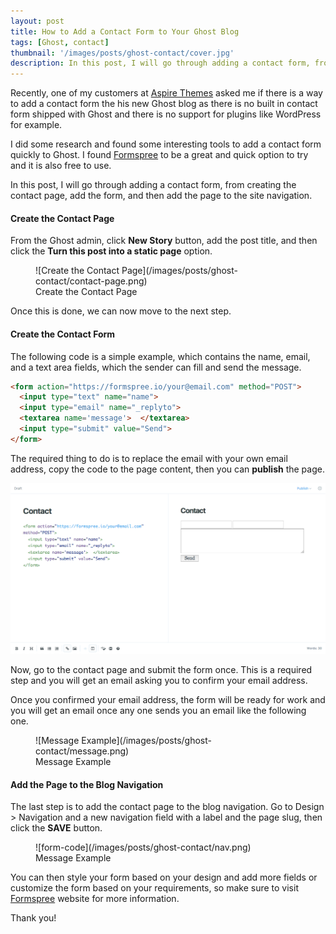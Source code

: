 ```yaml
---
layout: post
title: How to Add a Contact Form to Your Ghost Blog
tags: [Ghost, contact]
thumbnail: '/images/posts/ghost-contact/cover.jpg'
description: In this post, I will go through adding a contact form, from creating the contact page, add the form, and then add the page to the site navigation.
---
```


Recently, one of my customers at [Aspire Themes](https://aspirethemes.com/?utm_source=medium&utm_medium=articles) asked me if there is a way to add a contact form the his new Ghost blog as there is no built in contact form shipped with Ghost and there is no support for plugins like WordPress for example.

I did some research and found some interesting tools to add a contact form quickly to Ghost. I found [Formspree](https://formspree.io/) to be a great and quick option to try and it is also free to use.

In this post, I will go through adding a contact form, from creating the contact page, add the form, and then add the page to the site navigation.

#### Create the Contact Page

From the Ghost admin, click **New Story** button, add the post title, and then click the **Turn this post into a static page** option.

<figure markdown='1'>
![Create the Contact Page](/images/posts/ghost-contact/contact-page.png)
<figcaption>Create the Contact Page</figcaption>
</figure>

Once this is done, we can now move to the next step.

#### Create the Contact Form

The following code is a simple example, which contains the name, email, and a text area fields, which the sender can fill and send the message.

```html
<form action="https://formspree.io/your@email.com" method="POST">
  <input type="text" name="name">
  <input type="email" name="_replyto">
  <textarea name='message'>  </textarea>
  <input type="submit" value="Send">
</form>
```

The required thing to do is to replace the email with your own email address, copy the code to the page content, then you can **publish** the page.

![Form Code](/images/posts/ghost-contact/form-code.png)

Now, go to the contact page and submit the form once. This is a required step and you will get an email asking you to confirm your email address.

Once you confirmed your email address, the form will be ready for work and you will get an email once any one sends you an email like the following one.

<figure markdown='1'>
![Message Example](/images/posts/ghost-contact/message.png)
<figcaption>Message Example</figcaption>
</figure>

#### Add the Page to the Blog Navigation

The last step is to add the contact page to the blog navigation. Go to Design > Navigation and a new navigation field with a label and the page slug, then click the **SAVE** button.

<figure markdown='1'>
![form-code](/images/posts/ghost-contact/nav.png)
<figcaption>Message Example</figcaption>
</figure>

You can then style your form based on your design and add more fields or customize the form based on your requirements, so make sure to visit [Formspree](https://formspree.io/) website for more information.

Thank you!